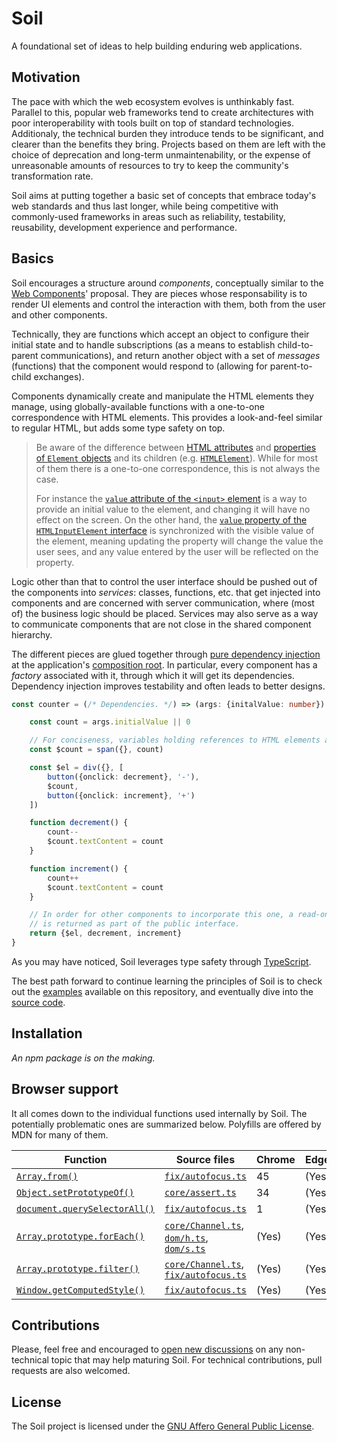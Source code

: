 # Soil

A foundational set of ideas to help building enduring web applications.

## Motivation
The pace with which the web ecosystem evolves is unthinkably fast. Parallel to this, popular web frameworks tend to
create architectures with poor interoperability with tools built on top of standard technologies. Additionaly, the
technical burden they introduce tends to be significant, and clearer than the benefits they bring. Projects based on
them are left with the choice of deprecation and long-term unmaintenability, or the expense of unreasonable amounts of
resources to try to keep the community's transformation rate.

Soil aims at putting together a basic set of concepts that embrace today's web standards and thus last longer, while
being competitive with commonly-used frameworks in areas such as reliability, testability, reusability, development
experience and performance.

## Basics
Soil encourages a structure around *components*, conceptually similar to the [Web Components](https://developer.mozilla.org/en-US/docs/Web/Web_Components)'
proposal. They are pieces whose responsability is to render UI elements and control the interaction with them, both from
the user and other components.

Technically, they are functions which accept an object to configure their initial state and to handle subscriptions (as
a means to establish child-to-parent communications), and return another object with a set of *messages* (functions)
that the component would respond to (allowing for parent-to-child exchanges).

Components dynamically create and manipulate the HTML elements they manage, using globally-available functions with a
one-to-one correspondence with HTML elements. This provides a look-and-feel similar to regular HTML, but adds some type
safety on top.

> Be aware of the difference between [HTML attributes](https://developer.mozilla.org/en-US/docs/Web/HTML/Attributes) and
> [properties of `Element` objects](https://developer.mozilla.org/en-US/docs/Web/API/Element) and its children (e.g.
> [`HTMLElement`](https://developer.mozilla.org/en-US/docs/Web/API/HTMLElement)). While for most of them there is a
> one-to-one correspondence, this is not always the case.
>
> For instance the [`value` attribute of the `<input>` element](https://developer.mozilla.org/en-US/docs/Web/HTML/Element/input#attr-value)
> is a way to provide an initial value to the element, and changing it will have no effect on the screen. On the other
> hand, the [`value` property of the `HTMLInputElement` interface](https://developer.mozilla.org/en-US/docs/Web/API/HTMLInputElement#Properties)
> is synchronized with the visible value of the element, meaning updating the property will change the value the user
> sees, and any value entered by the user will be reflected on the property.

Logic other than that to control the user interface should be pushed out of the components into *services*: classes,
functions, etc. that get injected into components and are concerned with server communication, where (most of) the
business logic should be placed. Services may also serve as a way to communicate components that are not close in the
shared component hierarchy.

The different pieces are glued together through [pure dependency injection](http://blog.ploeh.dk/2014/06/10/pure-di/) at
the application's [composition root](http://blog.ploeh.dk/2011/07/28/CompositionRoot/). In particular, every component
has a *factory* associated with it, through which it will get its dependencies. Dependency injection improves
testability and often leads to better designs.

```typescript
const counter = (/* Dependencies. */) => (args: {initalValue: number}) {

    const count = args.initialValue || 0

    // For conciseness, variables holding references to HTML elements are prefixed with "$" by convention.
    const $count = span({}, count)

    const $el = div({}, [
        button({onclick: decrement}, '-'),
        $count,
        button({onclick: increment}, '+')
    ])

    function decrement() {
        count--
        $count.textContent = count
    }

    function increment() {
        count++
        $count.textContent = count
    }

    // In order for other components to incorporate this one, a read-only reference to the local HTML root
    // is returned as part of the public interface.
    return {$el, decrement, increment}
}
```

As you may have noticed, Soil leverages type safety through [TypeScript](https://www.typescriptlang.org/).

The best path forward to continue learning the principles of Soil is to check out the [examples](examples/)
available on this repository, and eventually dive into the [source code](src/).

## Installation
*An npm package is on the making.*

## Browser support
It all comes down to the individual functions used internally by Soil. The potentially problematic ones are summarized
below. Polyfills are offered by MDN for many of them.

| Function | Source files | Chrome | Edge | Firefox | IE  | Opera | Safari
| -------- | ------------ | ------ | ---- | ------- | --- | ----- | ------
| [`Array.from()`](https://developer.mozilla.org/en-US/docs/Web/JavaScript/Reference/Global_Objects/Array/from) | [`fix/autofocus.ts`](src/fix/autofocus.ts) | 45 | (Yes) | 32 | No | (Yes) | 9
| [`Object.setPrototypeOf()`](https://developer.mozilla.org/en-US/docs/Web/JavaScript/Reference/Global_Objects/Object/setPrototypeOf) | [`core/assert.ts`](src/core/assert.ts) | 34 | (Yes) | 31 | 11 | (Yes) | 9
| [`document.querySelectorAll()`](https://developer.mozilla.org/en-US/docs/Web/API/Document/querySelectorAll) | [`fix/autofocus.ts`](src/fix/autofocus.ts)| 1 | (Yes) | 3.5 | 9 | 10 | 3.2
| [`Array.prototype.forEach()`](https://developer.mozilla.org/en-US/docs/Web/JavaScript/Reference/Global_Objects/Array/forEach) | [`core/Channel.ts`](src/core/Channel.ts), [`dom/h.ts`](src/dom/h.ts), [`dom/s.ts`](src/dom/s.ts) | (Yes) | (Yes) | 1.5 | 9 | (Yes) | (Yes)
| [`Array.prototype.filter()`](https://developer.mozilla.org/en-US/docs/Web/JavaScript/Reference/Global_Objects/Array/filter) | [`core/Channel.ts`](src/core/Channel.ts), [`fix/autofocus.ts`](src/fix/autofocus.ts) | (Yes) | (Yes) | 1.5 | 9 | (Yes) | (Yes)
| [`Window.getComputedStyle()`](https://developer.mozilla.org/en-US/docs/Web/API/Window/getComputedStyle) | [`fix/autofocus.ts`](src/fix/autofocus.ts) | (Yes) | (Yes) | (Yes) | 9 | (Yes) | (Yes)

## Contributions
Please, feel free and encouraged to [open new discussions](../../issues) on any non-technical
topic that may help maturing Soil. For technical contributions, pull requests are also welcomed.

## License
The Soil project is licensed under the [GNU Affero General Public License](LICENSE).
